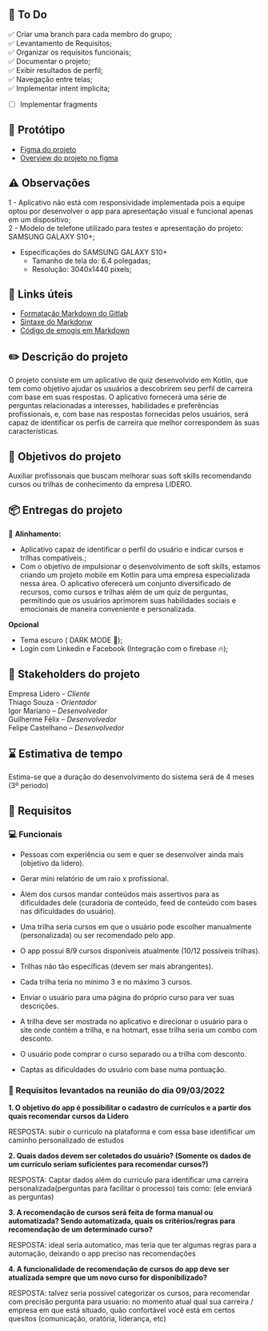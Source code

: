 ## :briefcase: **To Do**

:white_check_mark: Criar uma branch para cada membro do grupo;\
:white_check_mark: Levantamento de Requisitos;\
:white_check_mark: Organizar os requisitos funcionais;\
:white_check_mark: Documentar o projeto;\
:white_check_mark: Exibir resultados de perfil;\
:white_check_mark: Navegação entre telas;\
:white_check_mark: Implementar intent implicíta;
- [ ] Implementar fragments

## 📱 Protótipo  
- [Figma do projeto](https://www.figma.com/file/SyhNZ1v5wzZ4mBBcWO9IWC/Lidero?type=design&node-id=0%3A1&t=0rTHu2t8p4Brf8kw-1)
- [Overview do projeto no figma](https://www.figma.com/file/SyhNZ1v5wzZ4mBBcWO9IWC/Lidero?type=design&node-id=0%3A1&mode=design&t=aIr69AzrVTIHVawc-1)


## ⚠️ Observações
1 - Aplicativo não está com responsividade implementada pois a equipe optou por desenvolver o app para apresentação visual e funcional apenas em um dispositivo;\
2 - Modelo de telefone utilizado para testes e apresentação do projeto: SAMSUNG GALAXY S10+;
  - Específicações do SAMSUNG GALAXY S10+
    - Tamanho de tela do: 6.4 polegadas;
    - Resolução: 3040x1440 pixels;

## :link: Links úteis 

- [Formatação Markdown do Gitlab](https://docs.gitlab.com/ee/user/markdown.html)
- [Sintaxe do Markdonw](https://portal.revendadesoftware.com.br/manuais/base-de-conhecimento/sintaxe-markdown)
- [Código de emogis em Markdown](https://www.webfx.com/tools/emoji-cheat-sheet/)

## :pencil2: Descrição do projeto
O projeto consiste em um aplicativo de quiz desenvolvido em Kotlin, que tem como objetivo ajudar os usuários a descobrirem seu perfil de carreira com base em suas respostas. O aplicativo fornecerá uma série de perguntas relacionadas a interesses, habilidades e preferências profissionais, e, com base nas respostas fornecidas pelos usuários, será capaz de identificar os perfis de carreira que melhor correspondem às suas características.

## :dart: Objetivos do projeto
Auxiliar profissonais que buscam melhorar suas soft skills recomendando cursos ou trilhas de conhecimento da empresa LIDERO.

## :package: Entregas do projeto

:large_blue_circle: **Alinhamento:** 

- Aplicativo capaz de identificar o perfil do usuário e indicar cursos e trilhas compatíveis.;
- Com o objetivo de impulsionar o desenvolvimento de soft skills, estamos criando um projeto mobile em Kotlin para uma empresa especializada nessa área. O aplicativo oferecerá um conjunto diversificado de recursos, como cursos e trilhas além de um quiz de perguntas, permitindo que os usuários aprimorem suas habilidades sociais e emocionais de maneira conveniente e personalizada.

**Opcional** 
- Tema escuro ( DARK MODE 🌙);
- Login com Linkedin e Facebook (Integração com o firebase 🔥);

## :busts_in_silhouette: Stakeholders do projeto
Empresa Lidero - *Cliente*\
Thiago Souza - *Orientador*\
Igor Mariano – *Desenvolvedor*\
Guilherme Félix – *Desenvolvedor*\
Felipe Castelhano – *Desenvolvedor*

## :hourglass: Estimativa de tempo
Estima-se que a duração do desenvolvimento do sistema será de 4 meses (3º periodo)

## :memo: Requisitos

### 💻 Funcionais
- Pessoas com experiência ou sem e quer se desenvolver ainda mais (objetivo da lidero).

- Gerar mini relatório de um raio x profissional.

- Além dos cursos mandar conteúdos mais assertivos para as dificuldades dele (curadoria de conteúdo, feed de conteúdo com bases nas dificuldades do usuário).

- Uma trilha seria cursos em que o usuário pode escolher manualmente (personalizada) ou ser recomendado pelo app.

- O app possui 8/9 cursos disponiveis atualmente (10/12 possiveis trilhas).

- Trilhas não tão específicas (devem ser mais abrangentes).

- Cada trilha teria no mínimo 3 e no máximo 3 cursos.

- Enviar o usuário para uma página do próprio curso para ver suas descrições.

- A trilha deve ser mostrada no aplicativo e direcionar o usuário para o site onde contém a trilha, e na hotmart, esse trilha seria um combo com desconto.

- O usuário pode comprar o curso separado ou a trilha com desconto.

- Captas as dificuldades do usuário com base numa pontuação.

### :speech_balloon: Requisitos levantados na reunião do dia 09/03/2022 

**1. O objetivo do app é possibilitar o cadastro de currículos e a partir dos quais recomendar cursos da Lidero**

RESPOSTA: subir o curriculo na plataforma e com essa base identificar um caminho personalizado de estudos

**2. Quais dados devem ser coletados do usuário? (Somente os dados de um currículo seriam suficientes para recomendar cursos?)** 

RESPOSTA: Captar dados além do curriculo para identificar uma carreira personalizada(perguntas para facilitar o processo)
tais como: (ele enviará as perguntas)

**3. A recomendação de cursos será feita de forma manual ou automatizada? Sendo automatizada, quais os critérios/regras para recomendação de um determinado curso?**

RESPOSTA: ideal seria automatico, mas teria que ter algumas regras para a automação, deixando o app preciso nas recomendações

**4. A funcionalidade de recomendação de cursos do app deve ser atualizada sempre que um novo curso for disponibilizado?** 

RESPOSTA: talvez seria possivel categorizar os cursos, para recomendar com precisão
pergunta para usuario: no momento atual qual sua carreira / empresa em que está situado, quão confortável você está em certos quesitos (comunicação, oratória, liderança, etc)

